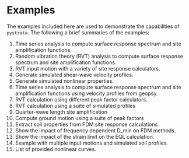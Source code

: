 # Examples

The examples included here are used to demonstrate the capabilities of `pystrata`.
The following a brief summaries of the examples:

1. Time series analysis to compute surface response spectrum and site
amplification functions.
2. Random vibration theory (RVT) analysis to compute surface response
spectrum and site amplification functions.
3. RVT input motion with a variety of site response calculators.
4. Generate simulated shear-wave velocity profiles.
5. Generate simulated nonlinear properties.
6. Time series analysis to compute surface response spectrum and site amplification functions using velocity profiles from geopsy.
7. RVT calculation using different peak factor calculators.
8. RVT calculation using a suite of simulated profiles
9. Quarter-wave length site amplification
10. Compute ground motion using a suite of peak factors
11. Extract soil properties from FDM site response calculations
12. Show the impact of frequency dependent D_min on FDM methods.
13. Show the impact of the strain limit on the EQL calculation.
14. Example with multiple input motions and simulated soil profiles.
15. List of provided nonlinear curves.
